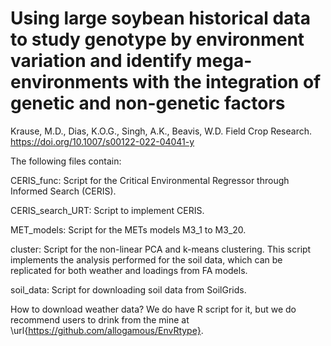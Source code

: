 # Using large soybean historical data to study genotype by environment variation and identify mega-environments with the integration of genetic and non-genetic factors
Krause, M.D., Dias, K.O.G., Singh, A.K., Beavis, W.D. Field Crop Research. 
https://doi.org/10.1007/s00122-022-04041-y 

The following files contain:

CERIS_func: Script for the Critical Environmental Regressor through Informed Search (CERIS).

CERIS_search_URT: Script to implement CERIS.

MET_models: Script for the METs models M3_1 to M3_20.

cluster: Script for the non-linear PCA and k-means clustering. This script implements the analysis performed for the soil data, which can be replicated for both weather and loadings from FA models.

soil_data: Script for downloading soil data from SoilGrids.

How to download weather data? We do have R script for it, but we do recommend users to drink from the mine at \url{https://github.com/allogamous/EnvRtype}.

